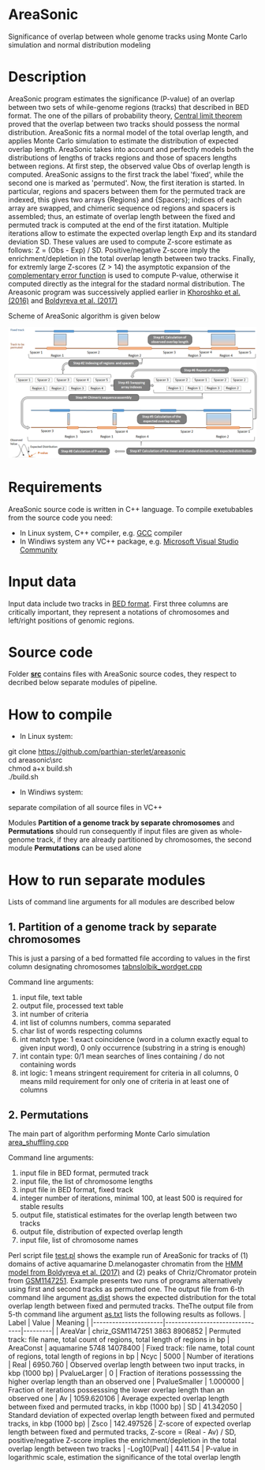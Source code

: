 # AreaSonic
Significance of overlap between whole genome tracks using Monte Carlo simulation and normal distribution modeling
# Description
AreaSonic program estimates the significance (P-value) of an overlap between two sets of while-genome regions (tracks) that described in BED format. The one of the pillars of probability theory, [Central limit theorem](https://en.wikipedia.org/wiki/Central_limit_theorem) proved that the overlap between two tracks should possess the normal distribution. AreaSonic fits a normal model of the total overlap length, and applies Monte Carlo simulation to estimate the distribution of expected overlap length. AreaSonic takes into account and perfectly models both the distributions of lengths of tracks regions and those of spacers lengths between regions. At first step, the observed value Obs of overlap length is computed. AreaSonic assigns to the first track the label 'fixed', while the second one is marked as 'permuted'. Now, the first iteration is started. In particular, regions and spacers between them for the permuted track are indexed, this gives two arrays {Regions} and {Spacers}; indices of each array are swapped, and chimeric sequence od regions and spacers is assembled; thus, an estimate of overlap length between the fixed and permuted track is computed at the end of the first itatation. Multiple iterations allow to estimate the expected overlap length Exp and its standard deviation SD. These values are used to compute Z-score estimate as follows: Z = (Obs - Exp) / SD. Positive/negative Z-score imply the enrichment/depletion in the total overlap length between two tracks. Finally, for extremly large Z-scores (Z > 14) the asymptotic expansion of the [complementary error function](https://en.wikipedia.org/wiki/Error_function) is used to compute P-value, otherwise it computed directly as the integral for the stadard normal distribution. The Areasonic program was successively applied earlier in [Khoroshko et al. (2016)](https://doi.org/10.1371/journal.pone.0157147) and [Boldyreva et al. (2017)](https://www.researchgate.net/publication/303295899_Protein_and_Genetic_Composition_of_Four_Chromatin_Types_in_Drosophila_melanogaster_Cell_Lines)

Scheme of AreaSonic algorithm is given below

![scheme](https://github.com/parthian-sterlet/AreaSonic/blob/main/examples/AreaSonic_github.png)

# Requirements
AreaSonic source code is written in C++ language. To compile exetubables from the source code you need:

* In Linux system, C++ compiler, e.g. [GCC](https://gcc.gnu.org/) compiler 
* In Windiws system any VC++ package, e.g. [Microsoft Visual Studio Community](https://visualstudio.microsoft.com/vs/community/)

# Input data
Input data include two tracks in [BED format](https://genome.ucsc.edu/FAQ/FAQformat.html#format1). First three columns are critically important, they represent a notations of chromosomes and left/right positions of genomic regions. 

# Source code
Folder [**src**](https://github.com/parthian-sterlet/areasonic/tree/master/src) contains files with AreaSonic source codes, they respect to decribed below separate modules of pipeline.

# How to compile
* In Linux system: 

git clone https://github.com/parthian-sterlet/areasonic \
cd areasonic\src\
chmod a+x build.sh\
./build.sh

* In Windiws system:

separate compilation of all source files in VC++

Modules **Partition of a genome track by separate chromosomes** and **Permutations** should run consequently if input files are given as whole-genome track, if they are already partitioned by chromosomes, the second module **Permutations** can be used alone

# How to run separate modules
Lists of command line arguments for all modules are described below

## 1. Partition of a genome track by separate chromosomes
This is just a parsing of a bed formatted file according to values in the first column designating chromosomes
[tabnslolbik_wordget.cpp](https://github.com/parthian-sterlet/areasonic/blob/master/src/tabnslolbik_wordget.cpp)

Command line arguments:
1. input file, text table
2. output file, processed text table
3. int number of criteria
4. int list of columns numbers, comma separated 
5. char list of words respecting columns 
6. int match type: 1 exact coincidence (word in a column exactly equal to given input word), 0 only occurrence (substring in a string is enough)
7. int contain type: 0/1 mean searches of lines containing / do not containing words 
8. int logic: 1 means stringent requirement for criteria in all columns, 0 means mild requirement for only one of criteria in at least one of columns

## 2. Permutations
The main part of algorithm performing Monte Carlo simulation
[area_shuffling.cpp](https://github.com/parthian-sterlet/areasonic/blob/master/src/area_shuffling.cpp)

Command line arguments:
1. input file in BED format, permuted track 
2. input file, the list of chromosome lengths 
3. input file in BED format, fixed track 
4. integer number of iterations, minimal 100, at least 500 is required for stable results
5. output file, statistical estimates for the overlap length between two tracks
6. output file, distribution of expected overlap length 
7. input file, list of chromosome names

Perl script file [test.pl](https://github.com/parthian-sterlet/AreaSonic/blob/main/src/test.pl) shows the example run of AreaSonic for tracks of (1) domains of active aquamarine D.melanogaster chromatin from the [HMM model from Boldyreva et al. (2017)](https://www.researchgate.net/publication/303295899_Protein_and_Genetic_Composition_of_Four_Chromatin_Types_in_Drosophila_melanogaster_Cell_Lines) and (2) peaks of Chriz/Chromator protein from [GSM1147251](https://www.ncbi.nlm.nih.gov/geo/query/acc.cgi?acc=GSM1147251). Example presents two runs of programs alternatively using first and second tracks as permuted one. The output file from 6-th command lihe argument [as.dist](https://github.com/parthian-sterlet/AreaSonic/blob/main/src/as.dist) shows the expected distribution for the total overlap length between fixed and permuted tracks. TheThe output file from 5-th command lihe argument [as.txt](https://github.com/parthian-sterlet/AreaSonic/blob/main/src/as.txt) lists the following results as follows.
| Label                | Value                          | Meaning |
|----------------------|--------------------------------|---------|
| AreaVar              | chriz_GSM1147251 3863 8906852  | Permuted track: file name, total count of regions, total length of regions in bp
| AreaConst            | aquamarine       5748 14078400 | Fixed track: file name, total count of regions, total length of regions in bp
| Ncyc                 | 5000                           | Number of iterations
| Real                 | 6950.760                       | Observed overlap length between two input tracks, in kbp (1000 bp)
| PvalueLarger         | 0                              | Fraction of iterations possesssing the higher overlap length than an observed one
| PvalueSmaller        | 1.000000                       | Fraction of iterations possesssing the lower overlap length than an observed one
| Av                   | 1059.620106                    | Average expected overlap length between fixed and permuted tracks, in kbp (1000 bp)
| SD                   | 41.342050                      | Standard deviation of expected overlap length between fixed and permuted tracks, in kbp (1000 bp)
| Zsco                 | 142.497526                     | Z-score of expected overlap length between fixed and permuted tracks, Z-score = (Real - Av) / SD, positive/negative Z-score implies the enrichment/depletion in the total overlap length between two tracks
| -Log10[Pval]  | 4411.54                        | P-value in logarithmic scale, estimation the significance of the total overlap length
